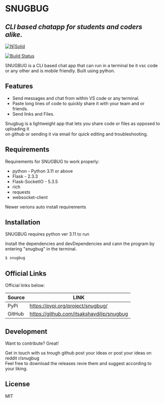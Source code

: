 # SNUGBUG
## _CLI based chatapp for students and coders alike._

[![N|Solid](https://cldup.com/dTxpPi9lDf.thumb.png)](https://nodesource.com/products/nsolid)

[![Build Status](https://travis-ci.org/joemccann/dillinger.svg?branch=master)](https://travis-ci.org/joemccann/dillinger)

SNUGBUG is a CLI based chat app that can run in a terminal be it vsc code or any other and is mobile friendly.
Built using python.

## Features

- Send messages and chat from within VS code or any terminal.
- Paste long lines of code to quickly share it with your team and or friends.
- Send links and Files.

Snugbug is a lightweight app that lets you share code or files as opposed to uploading it  
on github or sending it via email for quick editing and troubleshooting.

## Requirements

Requirements for SNUGBUG to work properly:

- python - Python 3.11 or above
- Flask - 2.3.3
- Flask-SocketIO - 5.3.5
- rich
- requests
- websocket-client

Newer verions auto install requirements

## Installation

SNUGBUG requires python ver 3.11 to run

Install the dependencies and devDependencies and cann the program by entering "snugbug" in the terminal.

```sh
$ snugbug
```


## Official Links

Official links below:

| Source | LINK |
| ------ | ------ |
| PyPi | https://pypi.org/project/snugbug/ |
| GitHub | https://github.com/itsakshaydilip/snugbug |


## Development

Want to contribute? Great!

Get in touch with us trough github post your ideas or post your ideas on reddit r/snugbug  
Feel free to download the releases revie them and suggest according to your liking.

## License

MIT

